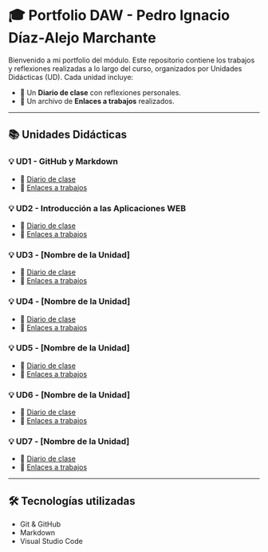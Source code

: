 # 🎓 **Portfolio DAW - Pedro Ignacio Díaz-Alejo Marchante**

Bienvenido a mi portfolio del módulo. Este repositorio contiene los trabajos y reflexiones realizadas a lo largo del curso, organizados por Unidades Didácticas (UD). Cada unidad incluye:

- 📘 Un **Diario de clase** con reflexiones personales.
- 🔗 Un archivo de **Enlaces a trabajos** realizados.

---

## 📚 Unidades Didácticas

### 💡 **UD1 - GitHub y Markdown**
- 📓 [Diario de clase](https://github.com/Pparker111/Portfolio-DAW/blob/main/Diarios/diario_UD1.md)
- 🔗 [Enlaces a trabajos](https://github.com/Pparker111/Portfolio-DAW/tree/main/Ejercicios/UD01)

### 💡 **UD2 - Introducción a las Aplicaciones WEB**
- 📓 [Diario de clase](#)
- 🔗 [Enlaces a trabajos](#)

### 💡 **UD3 - [Nombre de la Unidad]**
- 📓 [Diario de clase](#)
- 🔗 [Enlaces a trabajos](#)

### 💡 **UD4 - [Nombre de la Unidad]**
- 📓 [Diario de clase](#)
- 🔗 [Enlaces a trabajos](#)

### 💡 **UD5 - [Nombre de la Unidad]**
- 📓 [Diario de clase](#)
- 🔗 [Enlaces a trabajos](#)

### 💡 **UD6 - [Nombre de la Unidad]**
- 📓 [Diario de clase](#)
- 🔗 [Enlaces a trabajos](#)

### 💡 **UD7 - [Nombre de la Unidad]**
- 📓 [Diario de clase](#)
- 🔗 [Enlaces a trabajos](#)

---

## 🛠️ Tecnologías utilizadas

- Git & GitHub
- Markdown
- Visual Studio Code

